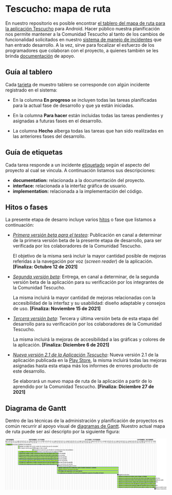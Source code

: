 # Tescucho: mapa de ruta

En nuestro repositorio es posible encontrar [el tablero del mapa de ruta para la aplicación Tescucho](https://github.com/CISTAS/Tescucho2.0/projects/1) para Android. Hacer público nuestra planificación nos permite mantener a la Comunidad Tescucho al tanto de los cambios de funcionalidad solicitados en nuestro [sistema de manejo de incidentes](https://github.com/CISTAS/Tescucho2.0/issues) que han entrado desarrollo. A la vez, sirve para focalizar el esfuerzo de los programadores que colaboran con el proyecto, a quienes también se les brinda [documentación](https://cistas.github.io/Tescucho2.0/devel.html) de apoyo. 

## Guía al tablero

Cada [tarjeta](https://es.wikipedia.org/wiki/Software_de_administraci%C3%B3n_de_proyectos) de muestro tablero se corresponde con algún incidente registrado en el sistema:

- En la columna **En progreso** se incluyen todas las tareas planificadas para la actual fase de desarrollo y que ya están iniciadas. 

- En la columna **Para hacer** están incluidas todas las tareas pendientes y asignadas a futuras fases en el desarrollo.

- La columna **Hecho** alberga todas las tareas que han sido realilzadas en las anteriores fases del desarrollo.

## Guía de etiquetas

Cada tarea responde a un incidente [etiquetado](https://github.com/CISTAS/Tescucho2.0/labels) según el aspecto del proyecto al cual se vincula. A continuación listamos sus descripciones: 

- **documentation:** relacionada a la documentación del proyecto.
- **interface:** relacionada a la interfaz gráfica de usuario.
- **implementation:** relacionada a la implementación del código.

## Hitos o fases

La presente etapa de desarro incluye varios [hitos](https://github.com/CISTAS/Tescucho2.0/milestones) o fase que listamos a continuación:

- <u>_Primera versión beta para el testeo_</u>: Publicación en canal a determinar de la primera versión beta de la presente etapa de desarrollo, para ser verificada por los colaboradores de la Comunidad Tescucho.

  El objetivo de la misma será incluir la mayor cantidad posible de mejoras referidas a la navegación por voz (_screen reader_) de la aplicación. **[Finaliza: Octubre 12 de 2021]**

- <u>_Segunda versión beta_</u>: Entrega, en canal a determinar, de la segunda versión beta de la aplicación para su verificación por los integrantes de la Comunidad Tescucho.

  La misma incluirá la mayor cantidad de mejoras relacionadas con la accesibilidad de la interfaz y su usabilidad: diseño adaptable y consejos de uso. **[Finaliza: Noviembre 15 de 2021]**

- <u>_Tercera versión beta_</u>: Tercera y última versión beta de esta etapa del desarrollo para su verificación por los colaboradores de la Comunidad Tescucho.

  La misma incluirá la mejoras de accesibilidad a las gráficas y colores de la aplicación. **[Finaliza: Diciembre 6 de 2021]**

- <u>_Nueva versión 2.1 de la Aplicación Tescucho_</u>: Nueva versión 2.1 de la aplicación publicada en la [Play Store](https://play.google.com/store/apps/details?id=appinventor.ai_andres_piegari.TeEscuchoDCH6j), la misma incluirá todas las mejoras asignadas hasta esta etapa más los informes de errores producto de este desarrollo.

  Se elaborará un nuevo mapa de ruta de la aplicación a partir de lo aprendido por la Comunidad Tescucho. **[Finaliza: Diciembre 27 de 2021]**

## Diagrama de Gantt 

Dentro de las técnicas de la administración y planificación de proyectos es común recurrir al apoyo visual de [diagramas de Gantt](https://es.wikipedia.org/wiki/Diagrama_de_Gantt). Nuestro actual mapa de ruta puede ser así descripto por la siguiente figura:

[![Diagrama Gantt del mapa de ruta](roadmap.png)](roadmap.png)
